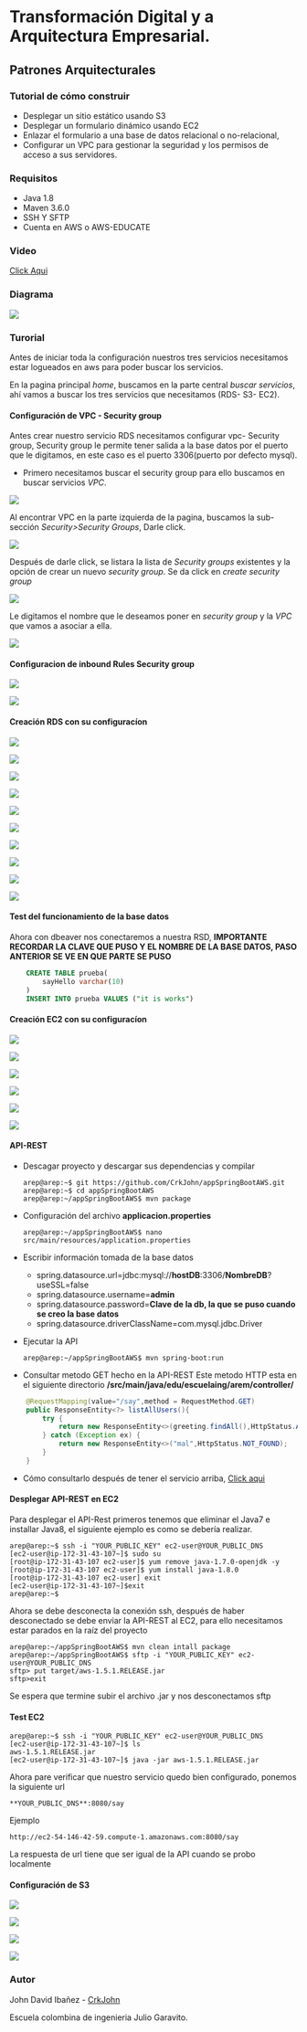 # Transformación Digital y a Arquitectura Empresarial.
##   Patrones Arquitecturales

### Tutorial de cómo construir
*  Desplegar un sitio estático usando S3
*   Desplegar un formulario dinámico usando EC2
*   Enlazar el formulario a una base de datos relacional o no-relacional, 
*   Configurar un VPC para gestionar la seguridad y los permisos de acceso a sus servidores. 

### Requisitos 
*   Java 1.8
*   Maven 3.6.0
*   SSH Y SFTP
*   Cuenta en AWS o AWS-EDUCATE

### Video

[Click Aqui](https://www.youtube.com/watch?v=-OzxeoqP9KA&feature=youtu.be)

### Diagrama
![](https://github.com/CrkJohn/EC2-S3-RDS/blob/master/img/diagram.png)

### Turorial
Antes de iniciar toda la configuración nuestros tres servicios necesitamos estar logueados en aws para poder buscar los servicios.

En la pagina principal *home*, buscamos en la parte central *buscar servicios*, ahí vamos a buscar los tres servicios que necesitamos (RDS- S3- EC2).
#### Configuración de VPC - Security group

Antes crear nuestro servicio RDS necesitamos configurar vpc- Security group, Security group le permite tener salida a la base datos por el puerto que le digitamos, en este caso es el puerto 3306(puerto por defecto mysql).


 * Primero necesitamos buscar el security group para ello buscamos en buscar servicios *VPC*.
 
![](https://github.com/CrkJohn/EC2-S3-RDS/blob/master/img/vpc.png)

Al encontrar VPC en la parte izquierda de la pagina, buscamos la sub-sección  *Security>Security Groups*, Darle click.

![](https://github.com/CrkJohn/EC2-S3-RDS/blob/master/img/left.png)

Después de darle click, se listara la lista de *Security groups* existentes y la opción de crear un nuevo *security group*. Se da click en *create security group*

![](https://github.com/CrkJohn/EC2-S3-RDS/blob/master/img/listandcreate.png)

Le digitamos el nombre que le deseamos poner en *security group* y la *VPC* que vamos a asociar a ella. 

![](https://github.com/CrkJohn/EC2-S3-RDS/blob/master/img/createSecurity.png)

#### Configuracion de inbound Rules Security group

![](https://github.com/CrkJohn/EC2-S3-RDS/blob/master/img/editRules.png)

![](https://github.com/CrkJohn/EC2-S3-RDS/blob/master/img/rules.png)


#### Creación RDS con su configuracíon

![](https://github.com/CrkJohn/EC2-S3-RDS/blob/master/img/rdsbuscador.png)

![](https://github.com/CrkJohn/EC2-S3-RDS/blob/master/img/createDB.png)

![](https://github.com/CrkJohn/EC2-S3-RDS/blob/master/img/mysql.png)

![](https://github.com/CrkJohn/EC2-S3-RDS/blob/master/img/templates.png)

![](https://github.com/CrkJohn/EC2-S3-RDS/blob/master/img/password.png)

![](https://github.com/CrkJohn/EC2-S3-RDS/blob/master/img/accebilty.png)

![](https://github.com/CrkJohn/EC2-S3-RDS/blob/master/img/vpconfig.png)

![](https://github.com/CrkJohn/EC2-S3-RDS/blob/master/img/name.png)

![](https://github.com/CrkJohn/EC2-S3-RDS/blob/master/img/dbcreated.png)

![](https://github.com/CrkJohn/EC2-S3-RDS/blob/master/img/endPoint.png)


#### Test del funcionamiento de la base datos

Ahora con dbeaver nos conectaremos a nuestra RSD, **IMPORTANTE RECORDAR LA CLAVE QUE PUSO Y EL NOMBRE DE LA BASE DATOS, PASO ANTERIOR SE VE EN QUE PARTE SE PUSO**

```SQL
    CREATE TABLE prueba(
        sayHello varchar(10)
    )
    INSERT INTO prueba VALUES ("it is works")
```

#### Creación EC2 con su configuracíon

![](https://github.com/CrkJohn/EC2-S3-RDS/blob/master/img/ec2.png)

![](https://github.com/CrkJohn/EC2-S3-RDS/blob/master/img/createec2.png)

![](https://github.com/CrkJohn/EC2-S3-RDS/blob/master/img/ubuntu.png)

![](https://github.com/CrkJohn/EC2-S3-RDS/blob/master/img/configuracion.png)

![](https://github.com/CrkJohn/EC2-S3-RDS/blob/master/img/conexion.png)

![](https://github.com/CrkJohn/EC2-S3-RDS/blob/master/img/connect.png)


#### API-REST
*   Descagar proyecto y descargar sus dependencias y compilar
    ```console
    arep@arep:~$ git https://github.com/CrkJohn/appSpringBootAWS.git
    arep@arep:~$ cd appSpringBootAWS 
    arep@arep:~/appSpringBootAWS$ mvn package
    ```
* Configuración del archivo **applicacion.properties**
    ```console
    arep@arep:~/appSpringBootAWS$ nano src/main/resources/application.properties
    ```
* Escribir información tomada de la base datos
    
    *   spring.datasource.url=jdbc:mysql://**hostDB**:3306/**NombreDB**?useSSL=false
    * spring.datasource.username=**admin**
    * spring.datasource.password=**Clave de la db, la que se puso cuando se creo la base datos**
    * spring.datasource.driverClassName=com.mysql.jdbc.Driver
*   Ejecutar la API
    ```console
    arep@arep:~/appSpringBootAWS$ mvn spring-boot:run
    ```
* Consultar metodo GET hecho en la API-REST
Este metodo HTTP esta en el siguiente directorio **/src/main/java/edu/escuelaing/arem/controller/**
```java
    @RequestMapping(value="/say",method = RequestMethod.GET)
	public ResponseEntity<?> listAllUsers(){
	    try {
	        return new ResponseEntity<>(greeting.findAll(),HttpStatus.ACCEPTED);
	    } catch (Exception ex) {
	        return new ResponseEntity<>("mal",HttpStatus.NOT_FOUND);
	    }
    }
```

* Cómo consultarlo después de tener el servicio arriba, [Click aqui](http://localhost:8080/say)



#### Desplegar API-REST en EC2

Para desplegar el  API-Rest primeros tenemos que eliminar el Java7 e installar Java8, el siguiente ejemplo es como se debería realizar.

```console
arep@arep:~$ ssh -i "YOUR_PUBLIC_KEY" ec2-user@YOUR_PUBLIC_DNS
[ec2-user@ip-172-31-43-107~]$ sudo su 
[root@ip-172-31-43-107 ec2-user]$ yum remove java-1.7.0-openjdk -y
[root@ip-172-31-43-107 ec2-user]$ yum install java-1.8.0
[root@ip-172-31-43-107 ec2-user] exit
[ec2-user@ip-172-31-43-107~]$exit 
arep@arep:~$
```

Ahora se debe desconecta la conexión ssh, después de haber desconectado se debe enviar la API-REST al EC2, para ello necesitamos estar parados en la raíz del proyecto


```console
arep@arep:~/appSpringBootAWS$ mvn clean intall package
arep@arep:~/appSpringBootAWS$ sftp -i "YOUR_PUBLIC_KEY" ec2-user@YOUR_PUBLIC_DNS
sftp> put target/aws-1.5.1.RELEASE.jar
sftp>exit
```
Se espera que termine subir el archivo .jar y nos desconectamos sftp

#### Test EC2
```console
arep@arep:~$ ssh -i "YOUR_PUBLIC_KEY" ec2-user@YOUR_PUBLIC_DNS
[ec2-user@ip-172-31-43-107~]$ ls 
aws-1.5.1.RELEASE.jar
[ec2-user@ip-172-31-43-107~]$ java -jar aws-1.5.1.RELEASE.jar
```

Ahora pare verificar que nuestro servicio quedo bien configurado, ponemos la siguiente url
```
**YOUR_PUBLIC_DNS**:8080/say
```
Ejemplo 
```
http://ec2-54-146-42-59.compute-1.amazonaws.com:8080/say
```
La respuesta de url tiene que ser igual de la API cuando se probo localmente


#### Configuración de S3

![](https://github.com/CrkJohn/EC2-S3-RDS/blob/master/img/createbucket.png)

![](https://github.com/CrkJohn/EC2-S3-RDS/blob/master/img/confibucket.png)

![](https://github.com/CrkJohn/EC2-S3-RDS/blob/master/img/cargar.png)

![](https://github.com/CrkJohn/EC2-S3-RDS/blob/master/img/public.png)



### Autor

John David Ibañez - [CrkJohn](https://github.com/CrkJohn)

Escuela colombina de ingenieria Julio Garavito. 
